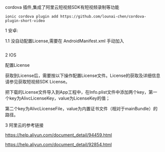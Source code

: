 cordova 插件,集成了阿里云短视频SDK有短视频录制等功能 

``` 
ionic cordova plugin add https://github.com/lounai-chen/cordova-plugin-short-video 
``` 
 

 




1 安卓: 


1.1 没自动配置License,需要在 AndroidManifest.xml 手动加入
``` 

``` 

2 IOS  

配置License 

获取到License后，需要按以下操作配置License文件。License的获取及详细信息请参见获取短视频SDK License。 


把下载的License文件导入到App工程中，在Info.plist文件中添加两个key，第一个key为AlivcLicenseKey，value为LicenseKey的值； 

第二个key为AlivcLicenseFile，value为内置证书文件（相对于mainBundle）的路径。 




3 阿里云的参考链接 

https://help.aliyun.com/document_detail/94459.html 

https://help.aliyun.com/document_detail/92854.html


